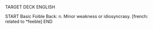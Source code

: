 TARGET DECK
ENGLISH

START
Basic
Foible
Back: n. Minor weakness or idiosyncrasy. [french: related to *feeble]
END
